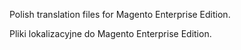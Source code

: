 Polish translation files for Magento Enterprise Edition.

Pliki lokalizacyjne do Magento Enterprise Edition.